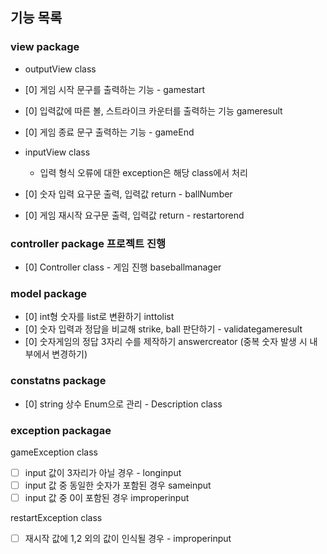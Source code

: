 ## 기능 목록

### view package

- outputView class
- [0] 게임 시작 문구를 출력하는 기능 - gamestart
- [0] 입력값에 따른 볼, 스트라이크 카운터를 출력하는 기능 gameresult
- [0] 게임 종료 문구 출력하는 기능 - gameEnd

- inputView class
    - 입력 형식 오류에 대한 exception은 해당 class에서 처리
- [0] 숫자 입력 요구문 출력, 입력값 return - ballNumber
- [0] 게임 재시작 요구문 출력, 입력값 return - restartorend

### controller package 프로젝트 진행

- [0] Controller class - 게임 진행 baseballmanager

### model package

- [0] int형 숫자를 list로 변환하기 inttolist
- [0] 숫자 입력과 정답을 비교해 strike, ball 판단하기 - validategameresult
- [0] 숫자게임의 정답 3자리 수를 제작하기 answercreator (중복 숫자 발생 시 내부에서 변경하기)

### constatns package

- [0] string 상수 Enum으로 관리 - Description class

### exception packagae

gameException class

- [ ] input 값이 3자리가 아닐 경우 - longinput
- [ ] input 값 중 동일한 숫자가 포함된 경우 sameinput
- [ ] input 값 중 0이 포함된 경우 improperinput

restartException class

- [ ] 재시작 값에 1,2 외의 값이 인식될 경우 - improperinput